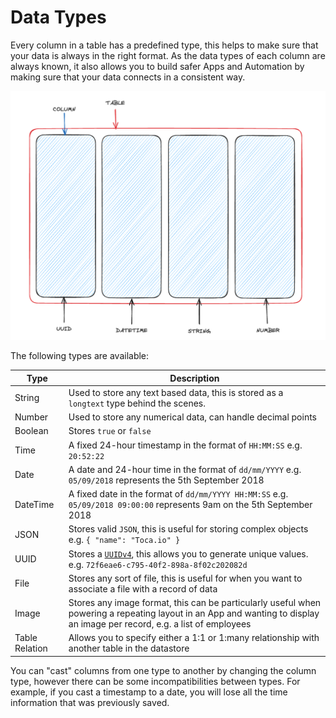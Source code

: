 # Data Types

Every column in a table has a predefined type, this helps to make sure that your data is always in the right format.
As the data types of each column are always known, it also allows you to build safer Apps and Automation by making sure that your data connects in a consistent way.

![Column Diagram](/src/assets/table_diagram.png)


The following types are available:

| Type | Description |
|---   | --- |
| String | Used to store any text based data, this is stored as a `longtext` type behind the scenes. |
| Number | Used to store any numerical data, can handle decimal points |
| Boolean | Stores `true` or `false` |
| Time | A fixed 24-hour timestamp in the format of `HH:MM:SS` e.g. `20:52:22` |
| Date | A date and 24-hour time in the format of `dd/mm/YYYY` e.g. `05/09/2018` represents the 5th September 2018 |
| DateTime | A fixed date in the format of `dd/mm/YYYY HH:MM:SS` e.g. `05/09/2018 09:00:00` represents 9am on the 5th September 2018 |
| JSON | Stores valid `JSON`, this is useful for storing complex objects e.g. `{ "name": "Toca.io" }` |
| UUID | Stores a [`UUIDv4`](https://en.wikipedia.org/wiki/Universally_unique_identifier#Version_4_(random)), this allows you to generate unique values. e.g. `72f6eae6-c795-40f2-898a-8f02c202082d` |
| File | Stores any sort of file, this is useful for when you want to associate a file with a record of data |
| Image | Stores any image format, this can be particularly useful when powering a repeating layout in an App and wanting to display an image per record, e.g. a list of employees |
| Table Relation | Allows you to specify either a 1:1 or 1:many relationship with another table in the datastore |

You can "cast" columns from one type to another by changing the column type, however there can be some incompatibilities between types.
For example, if you cast a timestamp to a date, you will lose all the time information that was previously saved.
